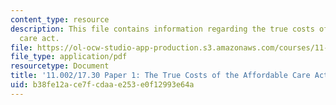 ```yaml
---
content_type: resource
description: This file contains information regarding the true costs of the affordable
  care act.
file: https://ol-ocw-studio-app-production.s3.amazonaws.com/courses/11-002j-making-public-policy-fall-2014/b38fe12ace7fcdaae253e0f12993e64a_MIT11_002JF14_pa1stud3.pdf
file_type: application/pdf
resourcetype: Document
title: '11.002/17.30 Paper 1: The True Costs of the Affordable Care Act'
uid: b38fe12a-ce7f-cdaa-e253-e0f12993e64a
---
```

